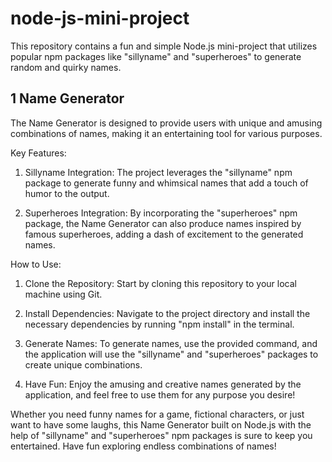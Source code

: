 # node-js-mini-project
This repository contains a fun and simple Node.js mini-project that utilizes popular npm packages like "sillyname" and "superheroes" to generate random and quirky names. 

## 1 Name Generator
The Name Generator is designed to provide users with unique and amusing combinations of names, making it an entertaining tool for various purposes.

Key Features:
1. Sillyname Integration: The project leverages the "sillyname" npm package to generate funny and whimsical names that add a touch of humor to the output.

2. Superheroes Integration: By incorporating the "superheroes" npm package, the Name Generator can also produce names inspired by famous superheroes, adding a dash of excitement to the generated names.

How to Use:
1. Clone the Repository: Start by cloning this repository to your local machine using Git.

2. Install Dependencies: Navigate to the project directory and install the necessary dependencies by running "npm install" in the terminal.

3. Generate Names: To generate names, use the provided command, and the application will use the "sillyname" and "superheroes" packages to create unique combinations.

4. Have Fun: Enjoy the amusing and creative names generated by the application, and feel free to use them for any purpose you desire!

Whether you need funny names for a game, fictional characters, or just want to have some laughs, this Name Generator built on Node.js with the help of "sillyname" and "superheroes" npm packages is sure to keep you entertained. Have fun exploring endless combinations of names!
